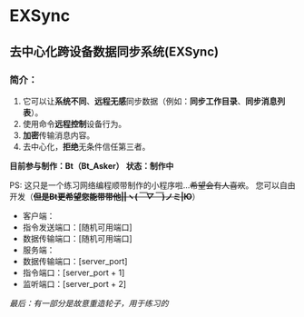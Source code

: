 # EXSync

## 去中心化跨设备数据同步系统(EXSync)

### 简介：

1. 它可以让**系统不同**、**远程无感**同步数据（例如：**同步工作目录**、**同步消息列表**）。
2. 使用命令**远程控制**设备行为。
3. **加密**传输消息内容。
4. 去中心化，**拒绝**无条件信任第三者。


**目前参与制作：Bt（Bt_Asker）**
**状态：制作中**

PS:
这只是一个练习网络编程顺带制作的小程序啦...~~希望会有人喜欢~~。 您可以自由开发（~~**但是Bt更希望您能带带他||ヽ(*￣▽￣*)ノミ|Ю**~~）


* 客户端：
* 指令发送端口：[随机可用端口]
* 数据传输端口：[随机可用端口]
* 服务端：
* 数据传输端口：[server_port]
* 指令端口：[server_port + 1]
* 监听端口：[server_port + 2]


_最后：有一部分是故意重造轮子，用于练习的_
